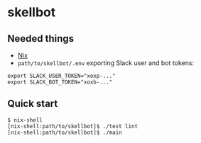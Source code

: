 # skellbot

Needed things
---
  * [Nix](https://nixos.org/nix/)
  * `path/to/skellbot/.env` exporting Slack user and bot tokens:

```
export SLACK_USER_TOKEN="xoxp-..."
export SLACK_BOT_TOKEN="xoxb-..."
```

Quick start
---
```
$ nix-shell
[nix-shell:path/to/skellbot]$ ./test lint
[nix-shell:path/to/skellbot]$ ./main
```
